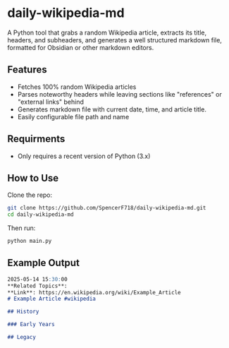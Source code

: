 # daily-wikipedia-md

A Python tool that grabs a random Wikipedia article, extracts its title, headers, and subheaders, and generates a 
well structured markdown file, formatted for Obsidian or other markdown editors.

## Features
- Fetches 100% random Wikipedia articles 
- Parses noteworthy headers while leaving sections like "references" or "external links" behind
- Generates markdown file with current date, time, and article title.
- Easily configurable file path and name

## Requirments
- Only requires a recent version of Python (3.x)

## How to Use

Clone the repo:

```bash
git clone https://github.com/SpencerF718/daily-wikipedia-md.git
cd daily-wikipedia-md
``` 

Then run:

```bash
python main.py
```

## Example Output

```markdown
2025-05-14 15:30:00
**Related Topics**:
**Link**: https://en.wikipedia.org/wiki/Example_Article
# Example Article #wikipedia

## History

### Early Years

## Legacy

```

